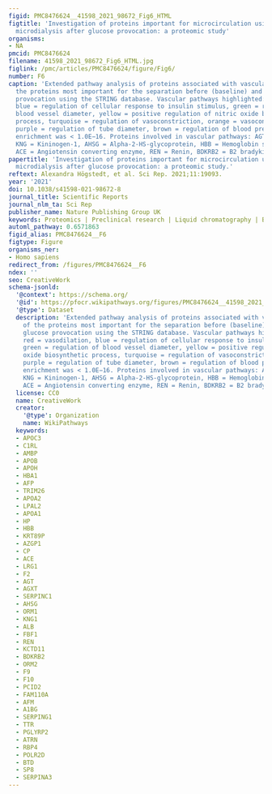 ```yaml
---
figid: PMC8476624__41598_2021_98672_Fig6_HTML
figtitle: 'Investigation of proteins important for microcirculation using in vivo
  microdialysis after glucose provocation: a proteomic study'
organisms:
- NA
pmcid: PMC8476624
filename: 41598_2021_98672_Fig6_HTML.jpg
figlink: /pmc/articles/PMC8476624/figure/Fig6/
number: F6
caption: 'Extended pathway analysis of proteins associated with vascular actions of
  the proteins most important for the separation before (baseline) and after glucose
  provocation using the STRING database. Vascular pathways highlighted: red = vasodilation,
  blue = regulation of cellular response to insulin stimulus, green = regulation of
  blood vessel diameter, yellow = positive regulation of nitric oxide biosynthetic
  process, turquoise = regulation of vasoconstriction, orange = vasoconstriction,
  purple = regulation of tube diameter, brown = regulation of blood pressure. PPI
  enrichment was < 1.0E−16. Proteins involved in vascular pathways: AGT = Angiotensinogen,
  KNG = Kininogen-1, AHSG = Alpha-2-HS-glycoprotein, HBB = Hemoglobin subunit beta,
  ACE = Angiotensin converting enzyme, REN = Renin, BDKRB2 = B2 bradykinin receptor.'
papertitle: 'Investigation of proteins important for microcirculation using in vivo
  microdialysis after glucose provocation: a proteomic study.'
reftext: Alexandra Högstedt, et al. Sci Rep. 2021;11:19093.
year: '2021'
doi: 10.1038/s41598-021-98672-8
journal_title: Scientific Reports
journal_nlm_ta: Sci Rep
publisher_name: Nature Publishing Group UK
keywords: Proteomics | Preclinical research | Liquid chromatography | Bioinformatics
automl_pathway: 0.6571863
figid_alias: PMC8476624__F6
figtype: Figure
organisms_ner:
- Homo sapiens
redirect_from: /figures/PMC8476624__F6
ndex: ''
seo: CreativeWork
schema-jsonld:
  '@context': https://schema.org/
  '@id': https://pfocr.wikipathways.org/figures/PMC8476624__41598_2021_98672_Fig6_HTML.html
  '@type': Dataset
  description: 'Extended pathway analysis of proteins associated with vascular actions
    of the proteins most important for the separation before (baseline) and after
    glucose provocation using the STRING database. Vascular pathways highlighted:
    red = vasodilation, blue = regulation of cellular response to insulin stimulus,
    green = regulation of blood vessel diameter, yellow = positive regulation of nitric
    oxide biosynthetic process, turquoise = regulation of vasoconstriction, orange = vasoconstriction,
    purple = regulation of tube diameter, brown = regulation of blood pressure. PPI
    enrichment was < 1.0E−16. Proteins involved in vascular pathways: AGT = Angiotensinogen,
    KNG = Kininogen-1, AHSG = Alpha-2-HS-glycoprotein, HBB = Hemoglobin subunit beta,
    ACE = Angiotensin converting enzyme, REN = Renin, BDKRB2 = B2 bradykinin receptor.'
  license: CC0
  name: CreativeWork
  creator:
    '@type': Organization
    name: WikiPathways
  keywords:
  - APOC3
  - C1RL
  - AMBP
  - APOB
  - APOH
  - HBA1
  - AFP
  - TRIM26
  - APOA2
  - LPAL2
  - APOA1
  - HP
  - HBB
  - KRT89P
  - AZGP1
  - CP
  - ACE
  - LRG1
  - F2
  - AGT
  - AGXT
  - SERPINC1
  - AHSG
  - ORM1
  - KNG1
  - ALB
  - FBF1
  - REN
  - KCTD11
  - BDKRB2
  - ORM2
  - F9
  - F10
  - PCID2
  - FAM110A
  - AFM
  - A1BG
  - SERPING1
  - TTR
  - PGLYRP2
  - ATRN
  - RBP4
  - POLR2D
  - BTD
  - SP8
  - SERPINA3
---
```

